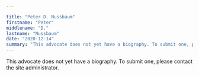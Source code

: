 ```yaml
---

title: "Peter D. Nussbaum"
firstname: "Peter"
middlename: "D."
lastname: "Nussbaum"
date: "2020-12-14"
summary: "This advocate does not yet have a biography. To submit one, please contact the site administrator."
---
```

This advocate does not yet have a biography. To submit one, please contact the site administrator.

